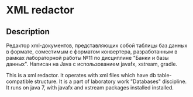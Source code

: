 XML redactor
============

Description
-----------
Редактор xml-документов, представляющих собой таблицы баз данных
в формате, соместимым с форматом конвертера, разработанным в рамках
лабораторной работы №11 по дисциплине
"Банки и базы данных".
Написан на Java с использованием javafx, xstream, gradle.

This is a xml redactor. It operates with xml files which have db
table-compatible structure.
It is a part of laboratory work "Databases" discipline.
It runs on java 7, with javafx and xstream packages installed installed.
